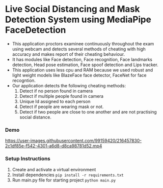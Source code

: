 # Live Social Distancing and Mask Detection System using MediaPipe FaceDetection

- This application proctors examinee continuously throughout the exam using webcam and detects several methods of cheating with high accuracy and makes report of their cheating behaviour. 
- It has modules like Face detection, Face recognition, Face landmarks detection, Head pose estimation, Face spoof detection and Lips tracker.
- This application uses less cpu and RAM because we used robust and light weight models like BlazeFace face detector, FaceNet for face recogntion.
- Our application detects the following cheating methods:
  1. Detect if no person found in camera
  2. Detect if multiple people found in camera
  3. Unique Id assigned to each person
  4. Detect if people are wearing mask or not.
  5. Detect if two people are close to one another and are not practising social distance.
 
### Demo
https://user-images.githubusercontent.com/99159420/216457830-2c1df85e-f542-4301-a6d8-d8ca98781d52.mp4

### Setup Instructions
1. Create and activate a virtual environment
2. Install dependencies `pip install -r requirements.txt`
3. Run main.py file for starting project `python main.py`







